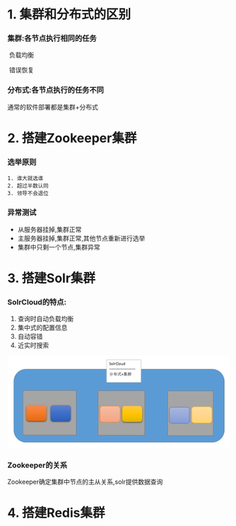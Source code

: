 # 1. 集群和分布式的区别

### 集群:各节点执行相同的任务

​	负载均衡

​	错误恢复

### 分布式:各节点执行的任务不同

通常的软件部署都是集群+分布式

# 2. 搭建Zookeeper集群

### 选举原则

	1. 谁大就选谁
	2. 超过半数认同
	3. 领导不会退位

### 异常测试

* 从服务器挂掉,集群正常
* 主服务器挂掉,集群正常,其他节点重新进行选举
* 集群中只剩一个节点,集群异常

# 3. 搭建Solr集群

### SolrCloud的特点:

1. 查询时自动负载均衡
2. 集中式的配置信息
3. 自动容错
4. 近实时搜索

 ![solr集群](solr集群.png)

### Zookeeper的关系

Zookeeper确定集群中节点的主从关系,solr提供数据查询

# 4. 搭建Redis集群

